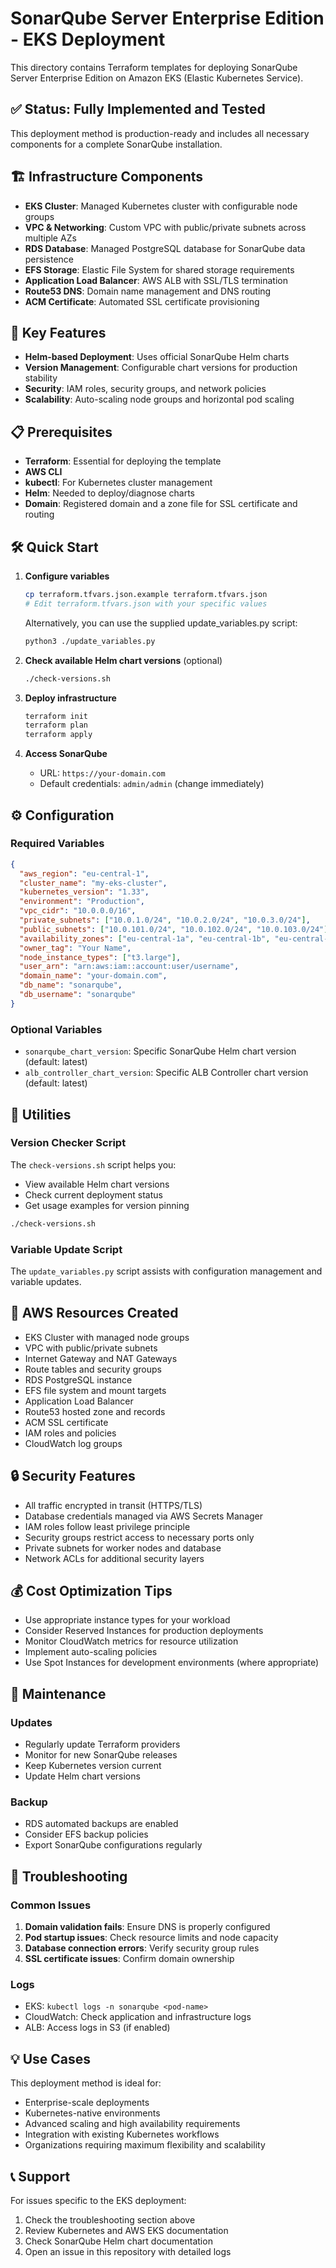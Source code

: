# SonarQube Server Enterprise Edition - EKS Deployment

This directory contains Terraform templates for deploying SonarQube Server Enterprise Edition on Amazon EKS (Elastic Kubernetes Service).

## ✅ Status: Fully Implemented and Tested

This deployment method is production-ready and includes all necessary components for a complete SonarQube installation.

## 🏗️ Infrastructure Components

- **EKS Cluster**: Managed Kubernetes cluster with configurable node groups
- **VPC & Networking**: Custom VPC with public/private subnets across multiple AZs
- **RDS Database**: Managed PostgreSQL database for SonarQube data persistence
- **EFS Storage**: Elastic File System for shared storage requirements
- **Application Load Balancer**: AWS ALB with SSL/TLS termination
- **Route53 DNS**: Domain name management and DNS routing
- **ACM Certificate**: Automated SSL certificate provisioning

## 🚀 Key Features

- **Helm-based Deployment**: Uses official SonarQube Helm charts
- **Version Management**: Configurable chart versions for production stability
- **Security**: IAM roles, security groups, and network policies
- **Scalability**: Auto-scaling node groups and horizontal pod scaling

## 📋 Prerequisites

- **Terraform**: Essential for deploying the template
- **AWS CLI**
- **kubectl**: For Kubernetes cluster management
- **Helm**: Needed to deploy/diagnose charts
- **Domain**: Registered domain and a zone file for SSL certificate and routing

## 🛠️ Quick Start

1. **Configure variables**
   ```bash
   cp terraform.tfvars.json.example terraform.tfvars.json
   # Edit terraform.tfvars.json with your specific values
   ```
   Alternatively, you can use the supplied update_variables.py script:
   ```bash
   python3 ./update_variables.py
   ```

2. **Check available Helm chart versions** (optional)
   ```bash
   ./check-versions.sh
   ```

3. **Deploy infrastructure**
   ```bash
   terraform init
   terraform plan
   terraform apply
   ```

4. **Access SonarQube**
   - URL: `https://your-domain.com`
   - Default credentials: `admin/admin` (change immediately)

## ⚙️ Configuration

### Required Variables
```json
{
  "aws_region": "eu-central-1",
  "cluster_name": "my-eks-cluster", 
  "kubernetes_version": "1.33",
  "environment": "Production",
  "vpc_cidr": "10.0.0.0/16",
  "private_subnets": ["10.0.1.0/24", "10.0.2.0/24", "10.0.3.0/24"],
  "public_subnets": ["10.0.101.0/24", "10.0.102.0/24", "10.0.103.0/24"],
  "availability_zones": ["eu-central-1a", "eu-central-1b", "eu-central-1c"],
  "owner_tag": "Your Name",
  "node_instance_types": ["t3.large"],
  "user_arn": "arn:aws:iam::account:user/username",
  "domain_name": "your-domain.com",
  "db_name": "sonarqube",
  "db_username": "sonarqube"
}
```

### Optional Variables
- `sonarqube_chart_version`: Specific SonarQube Helm chart version (default: latest)
- `alb_controller_chart_version`: Specific ALB Controller chart version (default: latest)

## 🔧 Utilities

### Version Checker Script
The `check-versions.sh` script helps you:
- View available Helm chart versions
- Check current deployment status
- Get usage examples for version pinning

```bash
./check-versions.sh
```

### Variable Update Script
The `update_variables.py` script assists with configuration management and variable updates.

## 🏢 AWS Resources Created

- EKS Cluster with managed node groups
- VPC with public/private subnets
- Internet Gateway and NAT Gateways
- Route tables and security groups
- RDS PostgreSQL instance
- EFS file system and mount targets
- Application Load Balancer
- Route53 hosted zone and records
- ACM SSL certificate
- IAM roles and policies
- CloudWatch log groups

## 🔒 Security Features

- All traffic encrypted in transit (HTTPS/TLS)
- Database credentials managed via AWS Secrets Manager
- IAM roles follow least privilege principle
- Security groups restrict access to necessary ports only
- Private subnets for worker nodes and database
- Network ACLs for additional security layers

## 💰 Cost Optimization Tips

- Use appropriate instance types for your workload
- Consider Reserved Instances for production deployments
- Monitor CloudWatch metrics for resource utilization
- Implement auto-scaling policies
- Use Spot Instances for development environments (where appropriate)

## 🔄 Maintenance

### Updates
- Regularly update Terraform providers
- Monitor for new SonarQube releases
- Keep Kubernetes version current
- Update Helm chart versions

### Backup
- RDS automated backups are enabled
- Consider EFS backup policies
- Export SonarQube configurations regularly

## 🐛 Troubleshooting

### Common Issues
1. **Domain validation fails**: Ensure DNS is properly configured
2. **Pod startup issues**: Check resource limits and node capacity
3. **Database connection errors**: Verify security group rules
4. **SSL certificate issues**: Confirm domain ownership

### Logs
- EKS: `kubectl logs -n sonarqube <pod-name>`
- CloudWatch: Check application and infrastructure logs
- ALB: Access logs in S3 (if enabled)

## 💡 Use Cases

This deployment method is ideal for:

- Enterprise-scale deployments
- Kubernetes-native environments
- Advanced scaling and high availability requirements
- Integration with existing Kubernetes workflows
- Organizations requiring maximum flexibility and scalability

## 📞 Support

For issues specific to the EKS deployment:
1. Check the troubleshooting section above
2. Review Kubernetes and AWS EKS documentation
3. Check SonarQube Helm chart documentation
4. Open an issue in this repository with detailed logs
